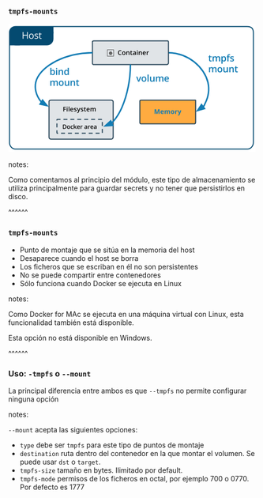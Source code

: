 ### `tmpfs-mounts`

![tmpfs-mounts](../../images/types-of-mounts-tmpfs.png)<!-- .element: class="plain"-->


notes:

Como comentamos al principio del módulo, este tipo de almacenamiento se utiliza 
principalmente para guardar secrets y no tener que persistirlos en disco.

^^^^^^

### `tmpfs-mounts`

* Punto de montaje que se sitúa en la memoria del host
* Desaparece cuando el host se borra
* Los ficheros que se escriban en él no son persistentes
* No se puede compartir entre contenedores
* Sólo funciona cuando Docker se ejecuta en Linux

notes:

Como Docker for MAc se ejecuta en una máquina virtual con Linux, esta funcionalidad
también está disponible.

Esta opción no está disponible en Windows.

^^^^^^

### Uso: `-tmpfs` o `--mount`

La principal diferencia entre ambos es que `--tmpfs` no permite configurar ninguna opción

notes:

`--mount` acepta las siguientes opciones:

* `type` debe ser `tmpfs` para este tipo de puntos de montaje
* `destination` ruta dentro del contenedor en la que montar el volumen. Se puede usar `dst` o
  `target`.
* `tmpfs-size` tamaño en bytes. Ilimitado por default.
* `tmpfs-mode` permisos de los ficheros en octal, por ejemplo 700 o 0770. 
  Por defecto es 1777